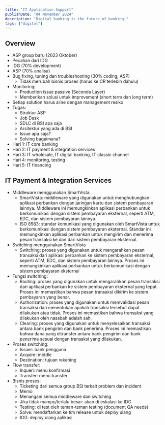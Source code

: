 ```yaml
---
title: "IT Application Support"
publishDate: "04 November 2024"
description: "Digital banking is the future of banking."
tags: ["digital"]
---
```


## Overview

- ASP group baru (2023 Oktober)
- Pecahan dari IDG
- IDG (70% development)
- ASP (70% analisa)
- Bug fixing, tuning dan troubleshooting (30% coding, ASP)
  - Tidak merubah bisnis proses (harus ke CR terlebih dahulu)
- Monitoring:
  - Production issue passive (Seconda Layer)
  - Memberikan solusi untuk improvement (short term dan long term)
- Setiap solution harus aline dengan management resiko
- Tugas:
  - Struktur ASP
  - Job Desk
  - SDLC di BSI apa saja
  - Arsitektur yang ada di BSI
  - Issue apa saja?
  - Solving bagaimana?
- Hari 1: IT core banking
- Hari 2: IT payment & integration services
- Hari 3: IT wholesale, IT digital banking, IT classic channel
- Hari 4: monitoring, testing
- Hari 5: IT financing

## IT Payment & Integration Services

- Middleware menggunakan SmartVista
  - SmartVista: middleware yang digunakan untuk menghubungkan aplikasi perbankan dengan jaringan kartu dan sistem pembayaran lainnya. Middleware ini memungkinkan aplikasi perbankan untuk berkomunikasi dengan sistem pembayaran eksternal, seperti ATM, EDC, dan sistem pembayaran lainnya.
  - ISO 8583: standar komunikasi yang digunakan oleh SmartVista untuk berkomunikasi dengan sistem pembayaran eksternal. Standar ini memungkinkan aplikasi perbankan untuk mengirim dan menerima pesan transaksi ke dan dari sistem pembayaran eksternal.
- Switching menggunakan SmartVista
  - Switching: proses yang digunakan untuk mengarahkan pesan transaksi dari aplikasi perbankan ke sistem pembayaran eksternal, seperti ATM, EDC, dan sistem pembayaran lainnya. Proses ini memungkinkan aplikasi perbankan untuk berkomunikasi dengan sistem pembayaran eksternal
- Fungsi switching:
  - Routing: proses yang digunakan untuk mengarahkan pesan transaksi dari aplikasi perbankan ke sistem pembayaran eksternal yang tepat. Proses ini memastikan bahwa pesan transaksi dikirim ke sistem pembayaran yang benar.
  - Authorization: proses yang digunakan untuk memvalidasi pesan transaksi dan menentukan apakah transaksi tersebut dapat dilakukan atau tidak. Proses ini memastikan bahwa transaksi yang dilakukan oleh nasabah adalah sah.
  - Clearing: proses yang digunakan untuk menyelesaikan transaksi antara bank pengirim dan bank penerima. Proses ini memastikan bahwa dana yang ditransfer antara bank pengirim dan bank penerima sesuai dengan transaksi yang dilakukan.
- Proses switching:
  - Issuer: bank pengguna
  - Acquire: middle
  - Destination: tujuan rekening
- Flow transfer:
  - Inqueri: menu konfirmasi
  - Transfer: menu transfer
- Bisnis proses:
  - Ticketing dari semua group BSI terkait problem dan incident
  - Memo
  - Menangani semua middleware dan switching
  - Jika tidak mampu/terlalu besar: akan di eskalasi ke IDG
  - Testing: di test oleh teman-teman testing (document QA needs)
  - Solve: mendaftarkan ke tim release untuk deploy ulang
  - IOG: deploy ulang aplikasi